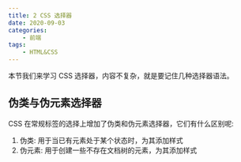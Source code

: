 ```yaml
---
title: 2 CSS 选择器
date: 2020-09-03
categories:
    - 前端
tags:
	- HTML&CSS
---
```


本节我们来学习 CSS 选择器，内容不复杂，就是要记住几种选择器语法。
<!-- more -->



## 伪类与伪元素选择器
CSS 在常规标签的选择上增加了伪类和伪元素选择器，它们有什么区别呢:
1. 伪类: 用于当已有元素处于某个状态时，为其添加样式
2. 伪元素: 用于创建一些不存在文档树的元素，为其添加样式
